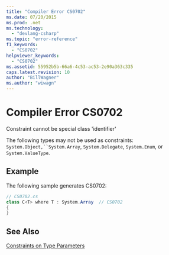 ```yaml
---
title: "Compiler Error CS0702"
ms.date: 07/20/2015
ms.prod: .net
ms.technology: 
  - "devlang-csharp"
ms.topic: "error-reference"
f1_keywords: 
  - "CS0702"
helpviewer_keywords: 
  - "CS0702"
ms.assetid: 55952b5b-66a6-4c53-ac53-2e90a363c335
caps.latest.revision: 10
author: "BillWagner"
ms.author: "wiwagn"
---
```

# Compiler Error CS0702
Constraint cannot be special class 'identifier'  
  
 The following types may not be used as constraints:  `System.Object,``System.Array`, `System.Delegate`, `System.Enum`, or `System.ValueType`.  
  
## Example  
 The following sample generates CS0702:  
  
```csharp  
// CS0702.cs  
class C<T> where T : System.Array  // CS0702  
{  
}  
```  
  
## See Also  
 [Constraints on Type Parameters](../../../csharp/programming-guide/generics/constraints-on-type-parameters.md)
